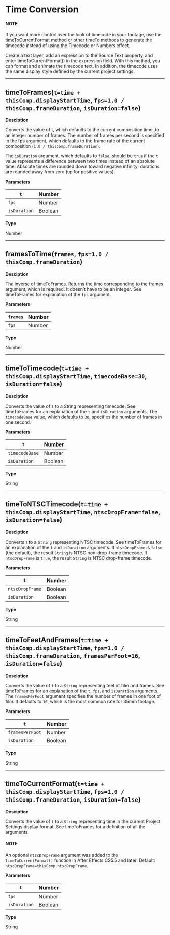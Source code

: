 <a id="timeconversion"></a>

# Time Conversion

#### NOTE
If you want more control over the look of timecode in your footage, use the timeToCurrentFormat method or other timeTo methods to generate the timecode instead of using the Timecode or Numbers effect.

Create a text layer, add an expression to the Source Text property, and enter timeToCurrentFormat() in the expression field. With this method, you can format and animate the timecode text. In addition, the timecode uses the same display style defined by the current project settings.

---

<a id="timetoframes"></a>

## timeToFrames(`t=time + thisComp.displayStartTime`, `fps=1.0 / thisComp.frameDuration`, `isDuration=false`)

**Desciption**

Converts the value of t, which defaults to the current composition time, to an integer number of frames. The number of frames per second is specified in the fps argument, which defaults to the frame rate of the current composition (`1.0 / thisComp.frameDuration`).

The `isDuration` argument, which defaults to `false`, should be `true` if the `t` value represents a difference between two times instead of an absolute time. Absolute times are rounded down toward negative infinity; durations are rounded away from zero (up for positive values).

**Parameters**

| `t`          | Number   |
|--------------|----------|
| `fps`        | Number   |
| `isDuration` | Boolean  |

**Type**

Number

---

<a id="framestotime"></a>

## framesToTime(`frames`, `fps=1.0 / thisComp.frameDuration`)

**Desciption**

The inverse of timeToFrames. Returns the time corresponding to the frames argument, which is required. It doesn’t have to be an integer. See timeToFrames for explanation of the `fps` argument.

**Parameters**

| `frames`   | Number   |
|------------|----------|
| `fps`      | Number   |

**Type**

Number

---

<a id="timetotimecode"></a>

## timeToTimecode(`t=time + thisComp.displayStartTime`, `timecodeBase=30`, `isDuration=false`)

**Desciption**

Converts the value of `t` to a String representing timecode. See timeToFrames for an explanation of the `t` and `isDuration` arguments. The `timecodeBase` value, which defaults to `30`, specifies the number of frames in one second.

**Parameters**

| `t`            | Number   |
|----------------|----------|
| `timecodeBase` | Number   |
| `isDuration`   | Boolean  |

**Type**

String

---

<a id="timetontsctimecode"></a>

## timeToNTSCTimecode(`t=time + thisComp.displayStartTime`, `ntscDropFrame=false`, `isDuration=false`)

**Desciption**

Converts `t` to a `String` representing NTSC timecode. See timeToFrames for an explanation of the `t` and `isDuration` arguments. If `ntscDropFrame` is `false` (the default), the result `String` is NTSC non-drop-frame timecode. If `ntscDropFrame` is `true`, the result `String` is NTSC drop-frame timecode.

**Parameters**

| `t`             | Number   |
|-----------------|----------|
| `ntscDropFrame` | Boolean  |
| `isDuration`    | Boolean  |

**Type**

String

---

<a id="timetofeetandframes"></a>

## timeToFeetAndFrames(`t=time + thisComp.displayStartTime`, `fps=1.0 / thisComp.frameDuration`, `framesPerFoot=16`, `isDuration=false`)

**Desciption**

Converts the value of `t` to a `String` representing feet of film and frames. See timeToFrames for an explanation of the `t`, `fps`, and `isDuration` arguments. The `framesPerFoot` argument specifies the number of frames in one foot of film. It defaults to `16`, which is the most common rate for 35mm footage.

**Parameters**

| `t`             | Number   |
|-----------------|----------|
| `framesPerFoot` | Number   |
| `isDuration`    | Boolean  |

**Type**

String

---

<a id="timetocurrentformat"></a>

## timeToCurrentFormat(`t=time + thisComp.displayStartTime`, `fps=1.0 / thisComp.frameDuration`, `isDuration=false`)

**Desciption**

Converts the value of `t` to a `String` representing time in the current Project Settings display format. See timeToFrames for a definition of all the arguments.

#### NOTE
An optional `ntscDropFrame` argument was added to the `timeToCurrentFormat()` function in After Effects CS5.5 and later. Default: `ntscDropFrame=thisComp.ntscDropFrame`.

**Parameters**

| `t`          | Number   |
|--------------|----------|
| `fps`        | Number   |
| `isDuration` | Boolean  |

**Type**

String
